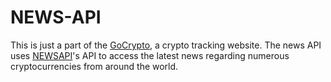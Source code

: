 # NEWS-API

This is just a part of the [GoCrypto](https://github.com/haydher/Crypto-tracker), a crypto tracking website. The news API uses [NEWSAPI](https://newsapi.org/)'s API to access the latest news regarding numerous cryptocurrencies from around the world.
